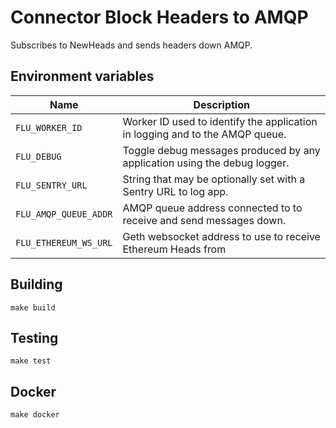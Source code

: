 
# Connector Block Headers to AMQP

Subscribes to NewHeads and sends headers down AMQP.

## Environment variables

|             Name             |                                  Description
|------------------------------|------------------------------------------------------------------------------|
| `FLU_WORKER_ID`              | Worker ID used to identify the application in logging and to the AMQP queue. |
| `FLU_DEBUG`                  | Toggle debug messages produced by any application using the debug logger.    |
| `FLU_SENTRY_URL`             | String that may be optionally set with a Sentry URL to log app.              |
| `FLU_AMQP_QUEUE_ADDR`        | AMQP queue address connected to to receive and send messages down.           |
| `FLU_ETHEREUM_WS_URL`        | Geth websocket address to use to receive Ethereum Heads from                 |

## Building

	make build

## Testing

	make test

## Docker

	make docker
